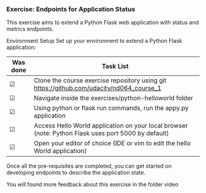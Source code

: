 ### Exercise: Endpoints for Application Status
This exercise aims to extend a Python Flask web application with status and metrics endpoints.


Environment Setup
Set up your environment to extend a Python Flask application:


Was done | Task List
--- | ---
&#9745; | Clone the course exercise repository using git https://github.com/udacity/nd064_course_1
&#9745; | Navigate inside the exercises/python-helloworld folder
&#9745; | Using python or flask run commands, run the appy.py application
&#9745; | Access Hello World application on your local browser (note: Python Flask uses port 5000 by default)
&#9745; | Open your editor of choice (IDE or vim to edit the hello World application)


Once all the pre-requisites are completed, you can get started on developing endpoints to describe the application state.

You will found more feedback about this exercise in the folder video



